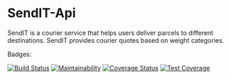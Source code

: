 # SendIT-Api

SendIT is a courier service that helps users deliver parcels to different destinations. SendIT provides courier quotes based on weight categories.

Badges:

[![Build Status](https://travis-ci.com/JamesMudidi/SendIT-Api.svg?branch=Api)](https://travis-ci.com/JamesMudidi/SendIT-Api)
[![Maintainability](https://api.codeclimate.com/v1/badges/e3730e3e8c4957519b59/maintainability)](https://codeclimate.com/github/JamesMudidi/SendIT-Api/maintainability)
[![Coverage Status](https://coveralls.io/repos/github/JamesMudidi/SendIT-Api/badge.svg?branch=master)](https://coveralls.io/github/JamesMudidi/SendIT-Api?branch=master)
[![Test Coverage](https://api.codeclimate.com/v1/badges/e3730e3e8c4957519b59/test_coverage)](https://codeclimate.com/github/JamesMudidi/SendIT-Api/test_coverage)
